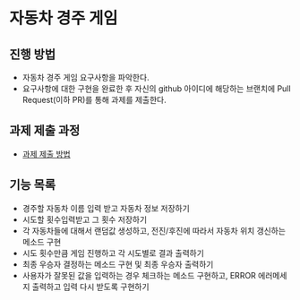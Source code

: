 # 자동차 경주 게임
## 진행 방법
* 자동차 경주 게임 요구사항을 파악한다.
* 요구사항에 대한 구현을 완료한 후 자신의 github 아이디에 해당하는 브랜치에 Pull Request(이하 PR)를 통해 과제를 제출한다.

## 과제 제출 과정
* [과제 제출 방법](https://github.com/next-step/nextstep-docs/tree/master/precourse)

## 기능 목록
* 경주할 자동차 이름 입력 받고 자동차 정보 저장하기
* 시도할 횟수입력받고 그 횟수 저장하기
* 각 자동차들에 대해서 랜덤값 생성하고, 전진/후진에 따라서 자동차 위치 갱신하는 메소드 구현
* 시도 횟수만큼 게임 진행하고 각 시도별로 결과 출력하기
* 최종 우승자 결정하는 메소드 구현 및 최종 우승자 출력하기
* 사용자가 잘못된 값을 입력하는 경우 체크하는 메소드 구현하고, ERROR 에러메세지 출력하고 입력 다시 받도록 구현하기